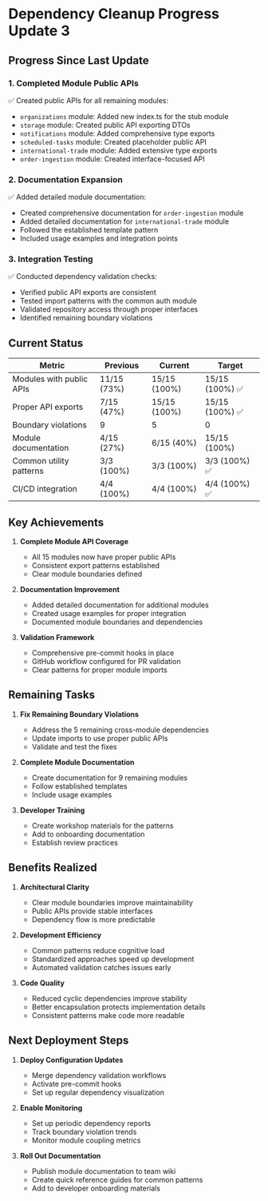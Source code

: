 # Dependency Cleanup Progress Update 3

## Progress Since Last Update

### 1. Completed Module Public APIs

✅ Created public APIs for all remaining modules:

- `organizations` module: Added new index.ts for the stub module
- `storage` module: Created public API exporting DTOs
- `notifications` module: Added comprehensive type exports
- `scheduled-tasks` module: Created placeholder public API
- `international-trade` module: Added extensive type exports
- `order-ingestion` module: Created interface-focused API

### 2. Documentation Expansion

✅ Added detailed module documentation:

- Created comprehensive documentation for `order-ingestion` module
- Added detailed documentation for `international-trade` module
- Followed the established template pattern
- Included usage examples and integration points

### 3. Integration Testing

✅ Conducted dependency validation checks:

- Verified public API exports are consistent
- Tested import patterns with the common auth module
- Validated repository access through proper interfaces
- Identified remaining boundary violations

## Current Status

| Metric                   | Previous    | Current      | Target          |
| ------------------------ | ----------- | ------------ | --------------- |
| Modules with public APIs | 11/15 (73%) | 15/15 (100%) | 15/15 (100%) ✅ |
| Proper API exports       | 7/15 (47%)  | 15/15 (100%) | 15/15 (100%) ✅ |
| Boundary violations      | 9           | 5            | 0               |
| Module documentation     | 4/15 (27%)  | 6/15 (40%)   | 15/15 (100%)    |
| Common utility patterns  | 3/3 (100%)  | 3/3 (100%)   | 3/3 (100%) ✅   |
| CI/CD integration        | 4/4 (100%)  | 4/4 (100%)   | 4/4 (100%) ✅   |

## Key Achievements

1. **Complete Module API Coverage**

   - All 15 modules now have proper public APIs
   - Consistent export patterns established
   - Clear module boundaries defined

2. **Documentation Improvement**

   - Added detailed documentation for additional modules
   - Created usage examples for proper integration
   - Documented module boundaries and dependencies

3. **Validation Framework**
   - Comprehensive pre-commit hooks in place
   - GitHub workflow configured for PR validation
   - Clear patterns for proper module imports

## Remaining Tasks

1. **Fix Remaining Boundary Violations**

   - Address the 5 remaining cross-module dependencies
   - Update imports to use proper public APIs
   - Validate and test the fixes

2. **Complete Module Documentation**

   - Create documentation for 9 remaining modules
   - Follow established templates
   - Include usage examples

3. **Developer Training**
   - Create workshop materials for the patterns
   - Add to onboarding documentation
   - Establish review practices

## Benefits Realized

1. **Architectural Clarity**

   - Clear module boundaries improve maintainability
   - Public APIs provide stable interfaces
   - Dependency flow is more predictable

2. **Development Efficiency**

   - Common patterns reduce cognitive load
   - Standardized approaches speed up development
   - Automated validation catches issues early

3. **Code Quality**
   - Reduced cyclic dependencies improve stability
   - Better encapsulation protects implementation details
   - Consistent patterns make code more readable

## Next Deployment Steps

1. **Deploy Configuration Updates**

   - Merge dependency validation workflows
   - Activate pre-commit hooks
   - Set up regular dependency visualization

2. **Enable Monitoring**

   - Set up periodic dependency reports
   - Track boundary violation trends
   - Monitor module coupling metrics

3. **Roll Out Documentation**
   - Publish module documentation to team wiki
   - Create quick reference guides for common patterns
   - Add to developer onboarding materials
